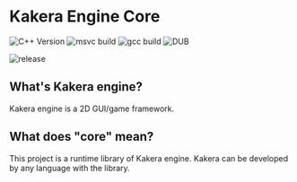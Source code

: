 # Kakera Engine Core 

![C++ Version](https://img.shields.io/badge/C%2B%2B%20Version-C%2B%2B14-brightgreen.svg) ![msvc build](https://img.shields.io/badge/MSVC%20build-passing-brightgreen.svg) ![gcc build](https://img.shields.io/badge/GCC%20build-passing-brightgreen.svg) ![DUB](https://img.shields.io/dub/l/vibe-d.svg)

![release](https://img.shields.io/github/release-pre/Drawoceans/kakera_core.svg)

## What's Kakera engine?
Kakera engine is a 2D GUI/game framework.

## What does "core" mean?
This project is a runtime library of Kakera engine. Kakera can be developed by any language with the library.
